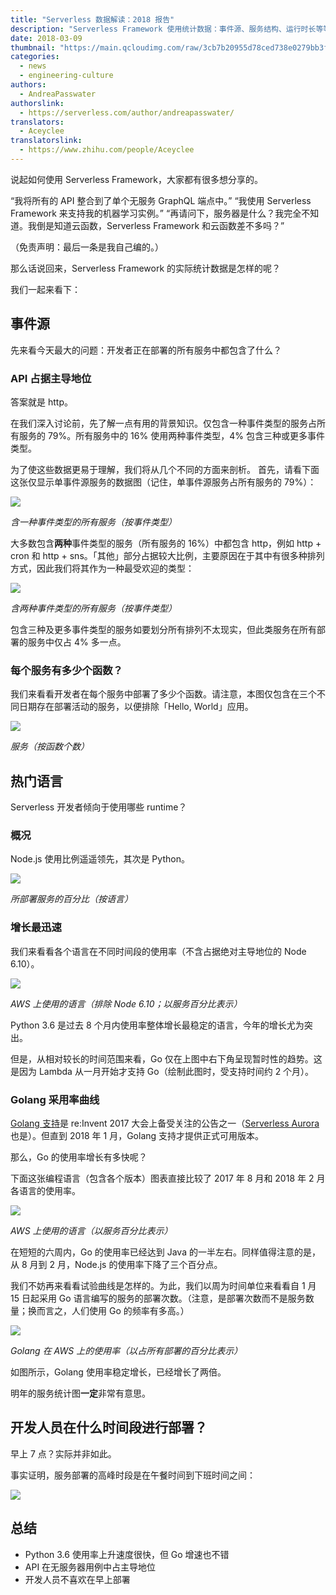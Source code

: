 ```yaml
---
title: "Serverless 数据解读：2018 报告"
description: "Serverless Framework 使用统计数据：事件源、服务结构、运行时长等等。"
date: 2018-03-09
thumbnail: "https://main.qcloudimg.com/raw/3cb7b20955d78ced738e0279bb3f6f41.jpg"
categories:
  - news
  - engineering-culture
authors:
  - AndreaPasswater
authorslink:
  - https://serverless.com/author/andreapasswater/
translators: 
  - Aceyclee
translatorslink: 
  - https://www.zhihu.com/people/Aceyclee
---
```


说起如何使用 Serverless Framework，大家都有很多想分享的。

“我将所有的 API 整合到了单个无服务 GraphQL 端点中。”
“我使用 Serverless Framework 来支持我的机器学习实例。”
“再请问下，服务器是什么？我完全不知道。我倒是知道云函数，Serverless Framework 和云函数差不多吗？”

（免责声明：最后一条是我自己编的。）

那么话说回来，Serverless Framework 的实际统计数据是怎样的呢？

我们一起来看下：

## 事件源

先来看今天最大的问题：开发者正在部署的所有服务中都包含了什么？

### API 占据主导地位

答案就是 http。

在我们深入讨论前，先了解一点有用的背景知识。仅包含一种事件类型的服务占所有服务的 79%。所有服务中的 16% 使用两种事件类型，4% 包含三种或更多事件类型。

为了使这些数据更易于理解，我们将从几个不同的方面来剖析。
首先，请看下面这张仅显示单事件源服务的数据图（记住，单事件源服务占所有服务的 79%）：

![](https://main.qcloudimg.com/raw/c04b4d37e2bf00b6fe482975c7afd5ff.jpg)

*含一种事件类型的所有服务（按事件类型）*

大多数包含**两种**事件类型的服务（所有服务的 16%）中都包含 http，例如 http + cron 和 http + sns。「其他」部分占据较大比例，主要原因在于其中有很多种排列方式，因此我们将其作为一种最受欢迎的类型：

![](https://main.qcloudimg.com/raw/0d38c16520edf25670502ba4101e17de.jpg)

*含两种事件类型的所有服务（按事件类型）*

包含三种及更多事件类型的服务如要划分所有排列不太现实，但此类服务在所有部署的服务中仅占 4% 多一点。

### 每个服务有多少个函数？

我们来看看开发者在每个服务中部署了多少个函数。请注意，本图仅包含在三个不同日期存在部署活动的服务，以便排除「Hello, World」应用。

![](https://main.qcloudimg.com/raw/756f70e4103dcb64ae866802b364be0a.jpg)

*服务（按函数个数）*

## 热门语言

Serverless 开发者倾向于使用哪些 runtime？

### 概况

Node.js 使用比例遥遥领先，其次是 Python。

![](https://main.qcloudimg.com/raw/80ac8567d4693cf99e10e687eb07bb1a.jpg)

*所部署服务的百分比（按语言）*

### 增长最迅速

我们来看看各个语言在不同时间段的使用率（不含占据绝对主导地位的 Node 6.10）。

![](https://main.qcloudimg.com/raw/50cb0171e66c2dc842eeaeaad77b0e8c.jpg)

*AWS 上使用的语言（排除 Node 6.10；以服务百分比表示）*

Python 3.6 是过去 8 个月内使用率整体增长最稳定的语言，今年的增长尤为突出。

但是，从相对较长的时间范围来看，Go 仅在上图中右下角呈现暂时性的趋势。这是因为 Lambda 从一月开始才支持 Go（绘制此图时，受支持时间约 2 个月）。

### Golang 采用率曲线

[Golang 支持](https://serverless.com/blog/ultimate-list-serverless-announcements-reinvent/#golang-support)是 re:Invent 2017 大会上备受关注的公告之一（[Serverless Aurora](https://serverless.com/blog/serverless-aurora-future-of-data/) 也是）。但直到 2018 年 1 月，Golang 支持才提供正式可用版本。

那么，Go 的使用率增长有多快呢？

下面这张编程语言（包含各个版本）图表直接比较了 2017 年 8 月和 2018 年 2 月各语言的使用率。

![](https://main.qcloudimg.com/raw/655b3cd4fa2f9b80686a5914dc252a1a.jpg)

*AWS 上使用的语言（以服务百分比表示）*

在短短的六周内，Go 的使用率已经达到 Java 的一半左右。同样值得注意的是，从 8 月到 2 月，Node.js 的使用率下降了三个百分点。

我们不妨再来看看试验曲线是怎样的。为此，我们以周为时间单位来看看自 1 月 15 日起采用 Go 语言编写的服务的部署次数。（注意，是部署次数而不是服务数量；换而言之，人们使用 Go 的频率有多高。）

![](https://main.qcloudimg.com/raw/0071513d8731edefa37f8737ecef742c.jpg)

*Golang 在 AWS 上的使用率（以占所有部署的百分比表示）*

如图所示，Golang 使用率稳定增长，已经增长了两倍。

明年的服务统计图**一定**非常有意思。

## 开发人员在什么时间段进行部署？

早上 7 点？实际并非如此。

事实证明，服务部署的高峰时段是在午餐时间到下班时间之间：

![](https://main.qcloudimg.com/raw/55ccea7ef73b1d1ae0a95bd84779ffc0.jpg)

## 总结

- Python 3.6 使用率上升速度很快，但 Go 增速也不错
- API 在无服务器用例中占主导地位
- 开发人员不喜欢在早上部署
